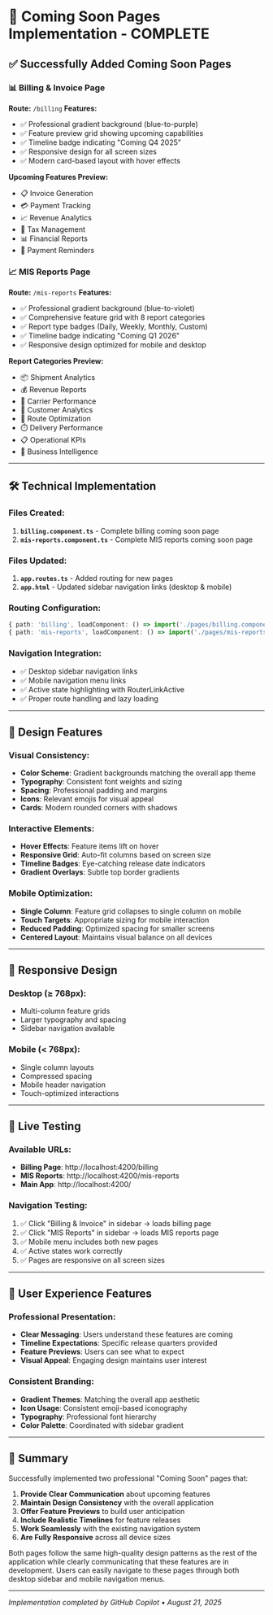 # 🎯 Coming Soon Pages Implementation - COMPLETE

## ✅ **Successfully Added Coming Soon Pages**

### **📊 Billing & Invoice Page**
**Route:** `/billing`
**Features:**
- ✅ Professional gradient background (blue-to-purple)
- ✅ Feature preview grid showing upcoming capabilities
- ✅ Timeline badge indicating "Coming Q4 2025"
- ✅ Responsive design for all screen sizes
- ✅ Modern card-based layout with hover effects

**Upcoming Features Preview:**
- 📋 Invoice Generation
- 💳 Payment Tracking
- 📈 Revenue Analytics
- 🧾 Tax Management
- 📊 Financial Reports
- 🔔 Payment Reminders

### **📈 MIS Reports Page**
**Route:** `/mis-reports`
**Features:**
- ✅ Professional gradient background (blue-to-violet)
- ✅ Comprehensive feature grid with 8 report categories
- ✅ Report type badges (Daily, Weekly, Monthly, Custom)
- ✅ Timeline badge indicating "Coming Q1 2026"
- ✅ Responsive design optimized for mobile and desktop

**Report Categories Preview:**
- 📦 Shipment Analytics
- 💰 Revenue Reports
- 🚚 Carrier Performance
- 👥 Customer Analytics
- 📍 Route Optimization
- ⏱️ Delivery Performance
- 📋 Operational KPIs
- 🎯 Business Intelligence

---

## 🛠️ **Technical Implementation**

### **Files Created:**
1. **`billing.component.ts`** - Complete billing coming soon page
2. **`mis-reports.component.ts`** - Complete MIS reports coming soon page

### **Files Updated:**
1. **`app.routes.ts`** - Added routing for new pages
2. **`app.html`** - Updated sidebar navigation links (desktop & mobile)

### **Routing Configuration:**
```typescript
{ path: 'billing', loadComponent: () => import('./pages/billing.component').then(m => m.BillingComponent) },
{ path: 'mis-reports', loadComponent: () => import('./pages/mis-reports.component').then(m => m.MisReportsComponent) }
```

### **Navigation Integration:**
- ✅ Desktop sidebar navigation links
- ✅ Mobile navigation menu links
- ✅ Active state highlighting with RouterLinkActive
- ✅ Proper route handling and lazy loading

---

## 🎨 **Design Features**

### **Visual Consistency:**
- **Color Scheme**: Gradient backgrounds matching the overall app theme
- **Typography**: Consistent font weights and sizing
- **Spacing**: Professional padding and margins
- **Icons**: Relevant emojis for visual appeal
- **Cards**: Modern rounded corners with shadows

### **Interactive Elements:**
- **Hover Effects**: Feature items lift on hover
- **Responsive Grid**: Auto-fit columns based on screen size
- **Timeline Badges**: Eye-catching release date indicators
- **Gradient Overlays**: Subtle top border gradients

### **Mobile Optimization:**
- **Single Column**: Feature grid collapses to single column on mobile
- **Touch Targets**: Appropriate sizing for mobile interaction
- **Reduced Padding**: Optimized spacing for smaller screens
- **Centered Layout**: Maintains visual balance on all devices

---

## 📱 **Responsive Design**

### **Desktop (≥ 768px):**
- Multi-column feature grids
- Larger typography and spacing
- Sidebar navigation available

### **Mobile (< 768px):**
- Single column layouts
- Compressed spacing
- Mobile header navigation
- Touch-optimized interactions

---

## 🚀 **Live Testing**

### **Available URLs:**
- **Billing Page**: http://localhost:4200/billing
- **MIS Reports**: http://localhost:4200/mis-reports
- **Main App**: http://localhost:4200/

### **Navigation Testing:**
1. ✅ Click "Billing & Invoice" in sidebar → loads billing page
2. ✅ Click "MIS Reports" in sidebar → loads MIS reports page
3. ✅ Mobile menu includes both new pages
4. ✅ Active states work correctly
5. ✅ Pages are responsive on all screen sizes

---

## 🎯 **User Experience Features**

### **Professional Presentation:**
- **Clear Messaging**: Users understand these features are coming
- **Timeline Expectations**: Specific release quarters provided
- **Feature Previews**: Users can see what to expect
- **Visual Appeal**: Engaging design maintains user interest

### **Consistent Branding:**
- **Gradient Themes**: Matching the overall app aesthetic
- **Icon Usage**: Consistent emoji-based iconography
- **Typography**: Professional font hierarchy
- **Color Palette**: Coordinated with sidebar gradient

---

## 🎉 **Summary**

Successfully implemented two professional "Coming Soon" pages that:

1. **Provide Clear Communication** about upcoming features
2. **Maintain Design Consistency** with the overall application
3. **Offer Feature Previews** to build user anticipation
4. **Include Realistic Timelines** for feature releases
5. **Work Seamlessly** with the existing navigation system
6. **Are Fully Responsive** across all device sizes

Both pages follow the same high-quality design patterns as the rest of the application while clearly communicating that these features are in development. Users can easily navigate to these pages through both desktop sidebar and mobile navigation menus.

---

*Implementation completed by GitHub Copilot • August 21, 2025*